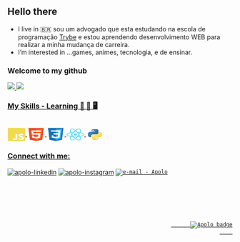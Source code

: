 
## Hello there

- I live in :brazil: sou um advogado que esta estudando na escola de programação [Trybe](https://www.betrybe.com/) e estou aprendendo desenvolvimento WEB para realizar a minha mudança de carreira.
- I’m interested in ...games, animes, tecnologia, e de ensinar.


### Welcome to my github

<div>
  <a href="https://github.com/APOLOWILKER">
  <img height="180em" src="https://github-readme-stats.vercel.app/api?username=APOLOWILKER&show_icons=true&theme=dracula&include_all_commits=true&count_private=true"/>
  <img height="180em" src="https://github-readme-stats.vercel.app/api/top-langs/?username=APOLOWILKER&layout=compact&langs_count=7&theme=dracula"/>
</div>

### My Skills - Learning :abacus: :notebook: :desktop_computer:
  
<div style="display: inline_block"><br>
  <img align="center" alt="Apolo-Js" height="30" width="40" src="https://raw.githubusercontent.com/devicons/devicon/master/icons/javascript/javascript-plain.svg">
   <img align="center" alt="Apolo-HTML" height="30" width="40" src="https://raw.githubusercontent.com/devicons/devicon/master/icons/html5/html5-original.svg">
  <img align="center" alt="Apolo-CSS" height="30" width="40" src="https://raw.githubusercontent.com/devicons/devicon/master/icons/css3/css3-original.svg">
  <img align="center" alt="Apolo-React" height="30" width="40" src="https://raw.githubusercontent.com/devicons/devicon/master/icons/react/react-original.svg">
  <img align="center" alt="Apolo-React" height="30" width="40" src="https://raw.githubusercontent.com/devicons/devicon/master/icons/python/python-original.svg">
</div>


### Connect with me:

 <div>
    <a href="www.linkedin.com/in/apolowilker" target="_blank">
    <img align="center" alt="apolo-linkedin" height ="33" width="40" src="https://img.shields.io/badge/-LinkedIn-%230077B5?style=for-the-badge&logo=linkedin&logoColor=white" target="_blank"></a>
   
  <a href="https://www.instagram.com/agoradevweb/" target="_blank">
  <img align="center" alt="apolo-instagram" height ="33" width="40" src="https://img.shields.io/badge/-Instagram-%23E4405F?style=for-the-badge&logo=instagram&logoColor=white" target="_blank"></a>
   
  <a href="mailto:apolowilkercarvalho@gmail.com" target="_blank">
    <code><img align="center" alt="e-mail - Apolo" height ="33" width="40" src="https://img.shields.io/badge/-Gmail-%23333?style=for-the-badge&logo=gmail&logoColor=white" target="_blank"></a>
</div>  
  
<div>
  <p align="right">
    <a href="https://badges.pufler.dev">
      <img src="https://badges.pufler.dev/visits/apolowilker/apolowilker" alt="Apolo badge" />
    </a>
  </p>
</div>
